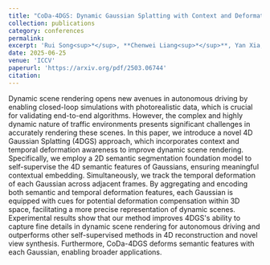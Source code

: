 ```yaml
---
title: "CoDa-4DGS: Dynamic Gaussian Splatting with Context and Deformation Awareness for Autonomous Driving"
collection: publications
category: conferences
permalink: 
excerpt: 'Rui Song<sup>*</sup>, **Chenwei Liang<sup>*</sup>**, Yan Xia, Walter Zimmer, Hu Cao, Holger Caesar, Andreas Festag, Alois Knoll'
date: 2025-06-25
venue: 'ICCV'
paperurl: 'https://arxiv.org/pdf/2503.06744'
citation: 
---
```


Dynamic scene rendering opens new avenues in autonomous driving by enabling closed-loop simulations with photorealistic data, which is crucial for validating end-to-end algorithms. However, the complex and highly dynamic nature of traffic environments presents significant challenges in accurately rendering these scenes. In this paper, we introduce a novel 4D Gaussian Splatting (4DGS) approach, which incorporates context and temporal deformation awareness to improve dynamic scene rendering. Specifically, we employ a 2D semantic segmentation foundation model to self-supervise the 4D semantic features of Gaussians, ensuring meaningful contextual embedding. Simultaneously, we track the temporal deformation of each Gaussian across adjacent frames. By aggregating and encoding both semantic and temporal deformation features, each Gaussian is equipped with cues for potential deformation compensation within 3D space, facilitating a more precise representation of dynamic scenes. Experimental results show that our method improves 4DGS's ability to capture fine details in dynamic scene rendering for autonomous driving and outperforms other self-supervised methods in 4D reconstruction and novel view synthesis. Furthermore, CoDa-4DGS deforms semantic features with each Gaussian, enabling broader applications.
